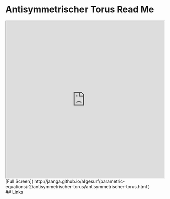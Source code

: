 Antisymmetrischer Torus Read Me
===

<iframe src='http://jaanga.github.io/algesurf/parametric-equations/r2/antisymmetrischer-torus/antisymmetrischer-torus.html' width=100% height=500px >
There is an `iframe` here. It is not visible when viewed on github.com/algesurf. To view, please see 'Project Links' below.
</iframe>
[Full Screen]( http://jaanga.github.io/algesurf/parametric-equations/r2/antisymmetrischer-torus/antisymmetrischer-torus.html )
<br>
## Links 
<http://www.3d-meier.de/tut3/Seite59.html>  
